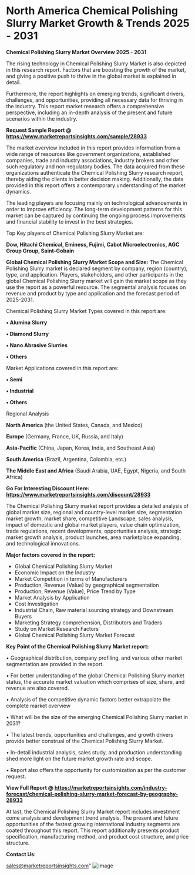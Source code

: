 # North America Chemical Polishing Slurry Market Growth & Trends 2025 - 2031

<Strong> Chemical Polishing Slurry Market Overview 2025 - 2031</strong>

The rising technology in Chemical Polishing Slurry Market is also depicted in this research report. Factors that are boosting the growth of the market, and giving a positive push to thrive in the global market is explained in detail.

Furthermore, the report highlights on emerging trends, significant drivers, challenges, and opportunities, providing all necessary data for thriving in the industry. This report market research offers a comprehensive perspective, including an in-depth analysis of the present and future scenarios within the industry.

<strong>Request Sample Report @ <a href=https://www.marketreportsinsights.com/sample/28933>https://www.marketreportsinsights.com/sample/28933</a></strong>

The market overview included in this report provides information from a wide range of resources like government organizations, established companies, trade and industry associations, industry brokers and other such regulatory and non-regulatory bodies. The data acquired from these organizations authenticate the Chemical Polishing Slurry research report, thereby aiding the clients in better decision making. Additionally, the data provided in this report offers a contemporary understanding of the market dynamics.

The leading players are focusing mainly on technological advancements in order to improve efficiency. The long-term development patterns for this market can be captured by continuing the ongoing process improvements and financial stability to invest in the best strategies.

Top Key players of Chemical Polishing Slurry Market are:

<strong>Dow, Hitachi Chemical, Eminess, Fujimi, Cabot Microelectronics, AGC Group Group, Saint-Gobain</strong>

<strong><b>Global Chemical Polishing Slurry Market Scope and Size:</b></strong>
The Chemical Polishing Slurry market is declared segment by company, region (country), type, and application. Players, stakeholders, and other participants in the global Chemical Polishing Slurry market will gain the market scope as they use the report as a powerful resource. The segmental analysis focuses on revenue and product by type and application and the forecast period of 2025-2031.

Chemical Polishing Slurry Market Types covered in this report are:

<strong>• Alumina Slurry

• Diamond Slurry

• Nano Abrasive Slurries

• Others</strong>

Market Applications covered in this report are:

<strong>• Semi

• Industrial

• Others</strong> 

Regional Analysis

<strong>North America</strong> (the United States, Canada, and Mexico)

<strong>Europe</strong> (Germany, France, UK, Russia, and Italy)

<strong>Asia-Pacific</strong> (China, Japan, Korea, India, and Southeast Asia)

<strong>South America</strong> (Brazil, Argentina, Colombia, etc.)

<strong>The Middle East and Africa</strong> (Saudi Arabia, UAE, Egypt, Nigeria, and South Africa)

<strong>Go For Interesting Discount Here: <a href=https://www.marketreportsinsights.com/discount/28933>https://www.marketreportsinsights.com/discount/28933</a></strong>

The Chemical Polishing Slurry market report provides a detailed analysis of global market size, regional and country-level market size, segmentation market growth, market share, competitive Landscape, sales analysis, impact of domestic and global market players, value chain optimization, trade regulations, recent developments, opportunities analysis, strategic market growth analysis, product launches, area marketplace expanding, and technological innovations.

<strong><b>Major factors covered in the report:</b></strong>
<ul>
  <li>Global Chemical Polishing Slurry Market </li>
  <li>Economic Impact on the Industry</li>
  <li>Market Competition in terms of Manufacturers</li>
  <li>Production, Revenue (Value) by geographical segmentation</li>
  <li>Production, Revenue (Value), Price Trend by Type</li>
  <li>Market Analysis by Application</li>
  <li>Cost Investigation</li>
  <li>Industrial Chain, Raw material sourcing strategy and Downstream Buyers</li>
  <li>Marketing Strategy comprehension, Distributors and Traders</li>
  <li>Study on Market Research Factors</li>
  <li>Global Chemical Polishing Slurry Market Forecast</li>
</ul>

<strong><b>Key Point of the Chemical Polishing Slurry Market report:</b></strong>

• Geographical distribution, company profiling, and various other market segmentation are provided in the report.

• For better understanding of the global Chemical Polishing Slurry market status, the accurate market valuation which comprises of size, share, and revenue are also covered.

• Analysis of the competitive dynamic factors better extrapolate the complete market overview

• What will be the size of the emerging Chemical Polishing Slurry market in 2031?

• The latest trends, opportunities and challenges, and growth drivers provide better construal of the Chemical Polishing Slurry Market.

• In-detail industrial analysis, sales study, and production understanding shed more light on the future market growth rate and scope.

• Report also offers the opportunity for customization as per the customer request.

<strong><b>View Full Report @ <a href=https://marketreportsinsights.com/industry-forecast/chemical-polishing-slurry-market-forecast-by-geography-28933>https://marketreportsinsights.com/industry-forecast/chemical-polishing-slurry-market-forecast-by-geography-28933</a></b></strong>


At last, the Chemical Polishing Slurry Market report includes investment come analysis and development trend analysis. The present and future opportunities of the fastest growing international industry segments are coated throughout this report. This report additionally presents product specification, manufacturing method, and product cost structure, and price structure.

<strong>Contact Us:</strong>

sales@marketreportsinsights.com"
![image](https://github.com/user-attachments/assets/95573f20-aa59-42b0-bbbd-29972f3d94b0)
